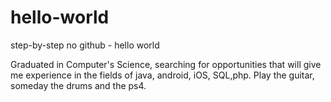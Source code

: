 # hello-world
step-by-step no github - hello world

Graduated in Computer's Science, searching for opportunities that will give me experience in the fields of java, android, iOS,
SQL,php.
Play the guitar, someday the drums and the ps4.

